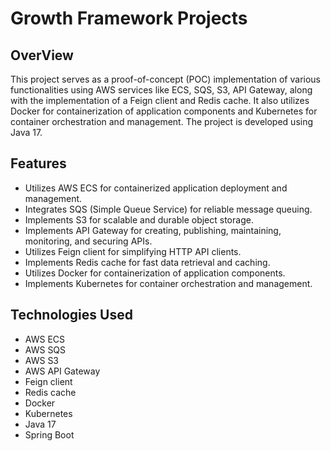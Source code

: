 # Growth Framework Projects
## OverView
This project serves as a proof-of-concept (POC) implementation of various functionalities using AWS services like ECS, SQS, S3, API Gateway, along with the implementation of a Feign client and Redis cache. It also utilizes Docker for containerization of application components and Kubernetes for container orchestration and management. The project is developed using Java 17.
## Features
- Utilizes AWS ECS for containerized application deployment and management.
- Integrates SQS (Simple Queue Service) for reliable message queuing.
- Implements S3 for scalable and durable object storage.
- Implements API Gateway for creating, publishing, maintaining, monitoring, and securing APIs.
- Utilizes Feign client for simplifying HTTP API clients.
- Implements Redis cache for fast data retrieval and caching.
- Utilizes Docker for containerization of application components.
- Implements Kubernetes for container orchestration and management.
## Technologies Used
- AWS ECS
- AWS SQS
- AWS S3
- AWS API Gateway
- Feign client
- Redis cache
- Docker
- Kubernetes
- Java 17
- Spring Boot
